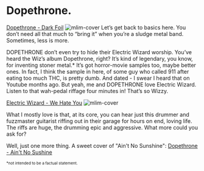 # Dopethrone.

[Dopethrone - Dark Foil](/assets/mp3/01-dark-foil.mp3)
![mlim-cover](/content/images/dopethrone-dark-foil.jpg "Dopethrone - [2011] Dark Foil")
Let’s get back to basics here. You don’t need all that much to “bring it” when you’re a sludge metal band. Sometimes, less is more.

DOPETHRONE don’t even try to hide their Electric Wizard worship. You’ve heard the Wiz’s album Dopethrone, right? It’s kind of legendary, you know, for inventing stoner metal.* It’s got horror-movie samples too, maybe better ones. In fact, I think the sample in here, of some guy who called 911 after eating too much THC, is pretty dumb. And dated - I swear I heard that on Youtube months ago. But yeah, me and DOPETHRONE love Electric Wizard. Listen to that wah-pedal riffage four minutes in! That’s so Wizzy.

[Electric Wizard - We Hate You](/assets/mp3/07-we-hate-you.mp3)
![mlim-cover](/content/images/electric-wizard-dopethrone.jpg "Electric Wizard: [2000] Dopethrone")

What I mostly love is that, at its core, you can hear just this drummer and fuzzmaster guitarist riffing out in their garage for hours on end, loving life. The riffs are huge, the drumming epic and aggressive. What more could you ask for?

Well, just one more thing. A sweet cover of "Ain't No Sunshine":
[Dopethrone - Ain't No Sushine](/assets/mp3/04-aint-no-sushine.mp3) 

<span style="font-size:10px;">\*not intended to be a factual statement.</span>
